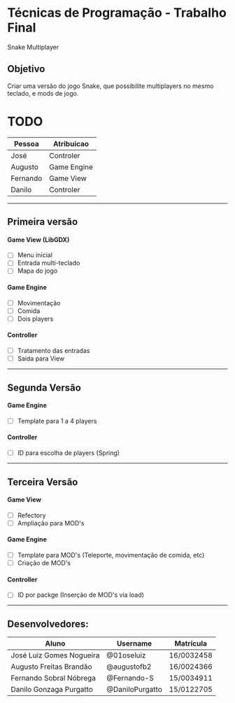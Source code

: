 # Técnicas de Programação - Trabalho Final
Snake Multiplayer

## Objetivo
Criar uma versão do jogo Snake, que possibilite multiplayers no mesmo teclado, e mods de jogo.

# TODO
Pessoa	|	Atribuicao
--------|------------
José	  |	Controler
Augusto	|	Game Engine
Fernando  |	Game View
Danilo	|	Controler

********************************************************
## Primeira versão
#### Game View (LibGDX)
- [ ] Menu inicial
- [ ] Entrada multi-teclado
- [ ] Mapa do jogo

#### Game Engine
- [ ] Movimentação
- [ ] Comida
- [ ] Dois players

#### Controller
- [ ] Tratamento das entradas
- [ ] Saida para View

********************************************************
## Segunda Versão
#### Game Engine
- [ ] Template para 1 a 4 players

#### Controller
- [ ] ID para escolha de players (Spring)

********************************************************
## Terceira Versão
#### Game View
- [ ] Refectory
- [ ] Ampliação para MOD's

#### Game Engine
- [ ] Template para MOD's (Teleporte, movimentação de comida, etc)
- [ ] Criação de MOD's

#### Controller
- [ ] ID por packge (Inserção de MOD's via load)

********************************************************

## Desenvolvedores:
Aluno | Username | Matrícula
------|----------|-----------
José Luiz Gomes Nogueira | @01oseluiz | 16/0032458
Augusto Freitas Brandão | @augustofb2 | 16/0024366
Fernando Sobral Nóbrega | @Fernando-S | 15/0034911
Danilo Gonzaga Purgatto | @DaniloPurgatto | 15/0122705
